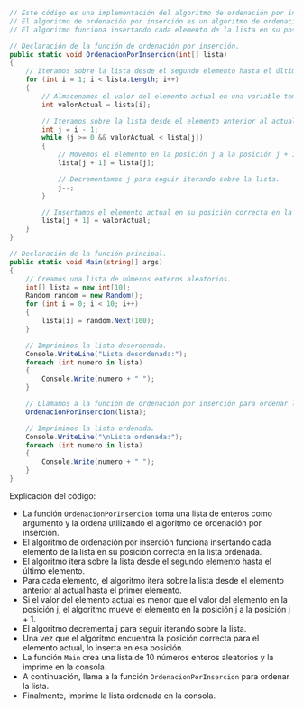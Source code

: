 ```c#
// Este código es una implementación del algoritmo de ordenación por inserción en C#.
// El algoritmo de ordenación por inserción es un algoritmo de ordenación simple y eficiente que se utiliza para ordenar listas de elementos.
// El algoritmo funciona insertando cada elemento de la lista en su posición correcta en la lista ordenada.

// Declaración de la función de ordenación por inserción.
public static void OrdenacionPorInsercion(int[] lista)
{
    // Iteramos sobre la lista desde el segundo elemento hasta el último elemento.
    for (int i = 1; i < lista.Length; i++)
    {
        // Almacenamos el valor del elemento actual en una variable temporal.
        int valorActual = lista[i];

        // Iteramos sobre la lista desde el elemento anterior al actual hasta el primer elemento.
        int j = i - 1;
        while (j >= 0 && valorActual < lista[j])
        {
            // Movemos el elemento en la posición j a la posición j + 1.
            lista[j + 1] = lista[j];

            // Decrementamos j para seguir iterando sobre la lista.
            j--;
        }

        // Insertamos el elemento actual en su posición correcta en la lista ordenada.
        lista[j + 1] = valorActual;
    }
}

// Declaración de la función principal.
public static void Main(string[] args)
{
    // Creamos una lista de números enteros aleatorios.
    int[] lista = new int[10];
    Random random = new Random();
    for (int i = 0; i < 10; i++)
    {
        lista[i] = random.Next(100);
    }

    // Imprimimos la lista desordenada.
    Console.WriteLine("Lista desordenada:");
    foreach (int numero in lista)
    {
        Console.Write(numero + " ");
    }

    // Llamamos a la función de ordenación por inserción para ordenar la lista.
    OrdenacionPorInsercion(lista);

    // Imprimimos la lista ordenada.
    Console.WriteLine("\nLista ordenada:");
    foreach (int numero in lista)
    {
        Console.Write(numero + " ");
    }
}
```

Explicación del código:

* La función `OrdenacionPorInsercion` toma una lista de enteros como argumento y la ordena utilizando el algoritmo de ordenación por inserción.
* El algoritmo de ordenación por inserción funciona insertando cada elemento de la lista en su posición correcta en la lista ordenada.
* El algoritmo itera sobre la lista desde el segundo elemento hasta el último elemento.
* Para cada elemento, el algoritmo itera sobre la lista desde el elemento anterior al actual hasta el primer elemento.
* Si el valor del elemento actual es menor que el valor del elemento en la posición j, el algoritmo mueve el elemento en la posición j a la posición j + 1.
* El algoritmo decrementa j para seguir iterando sobre la lista.
* Una vez que el algoritmo encuentra la posición correcta para el elemento actual, lo inserta en esa posición.
* La función `Main` crea una lista de 10 números enteros aleatorios y la imprime en la consola.
* A continuación, llama a la función `OrdenacionPorInsercion` para ordenar la lista.
* Finalmente, imprime la lista ordenada en la consola.